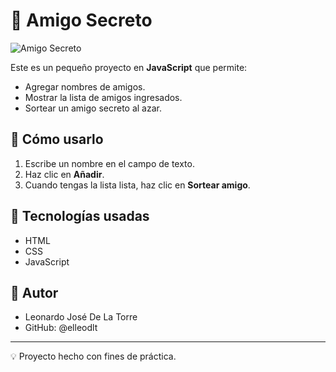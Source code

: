 # 🎁 Amigo Secreto

![Amigo Secreto](./amigo.png)


Este es un pequeño proyecto en **JavaScript** que permite:
- Agregar nombres de amigos.
- Mostrar la lista de amigos ingresados.
- Sortear un amigo secreto al azar.

## 🚀 Cómo usarlo
1. Escribe un nombre en el campo de texto.
2. Haz clic en **Añadir**.
3. Cuando tengas la lista lista, haz clic en **Sortear amigo**.

## 📂 Tecnologías usadas
- HTML
- CSS
- JavaScript

## 👤 Autor

- Leonardo José De La Torre
- GitHub: @elleodlt

---
💡 Proyecto hecho con fines de práctica.

